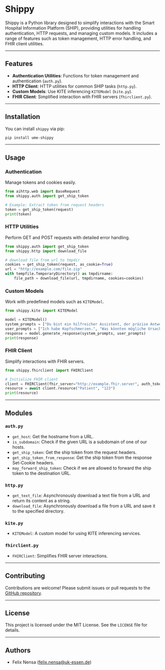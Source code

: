 # Shippy

Shippy is a Python library designed to simplify interactions with the Smart Hospital Information Platform (SHIP), providing utilities for handling authentication, HTTP requests, and managing custom models. It includes a range of features such as token management, HTTP error handling, and FHIR client utilities.

---

## Features

- **Authentication Utilities**: Functions for token management and authentication (`auth.py`).
- **HTTP Client**: HTTP utilities for common SHIP tasks (`http.py`).
- **Custom Models**: Use KITE inferencing `KITEModel` (`kite.py`).
- **FHIR Client**: Simplified interaction with FHIR servers (`fhirclient.py`).

---

## Installation

You can install `shippy` via pip:

```bash
pip install ume-shippy
```

---

## Usage

### Authentication

Manage tokens and cookies easily.

```python
from aihttp.web import BaseRequest
from shippy.auth import get_ship_token

# Example: Extract token from request headers
token = get_ship_token(request)
print(token)
```

### HTTP Utilities

Perform GET and POST requests with detailed error handling.

```python
from shippy.auth import get_ship_token
from shippy.http import download_file

# download file from url to tmpdir
cookies = get_ship_token(request, as_cookie=True)
url = "http://example.com/file.zip"
with tempfile.TemporaryDirectory() as tmpdirname:
    file_path = download_file(url, tmpdirname, cookies=cookies)
```

### Custom Models

Work with predefined models such as `KITEModel`.

```python
from shippy.kite import KITEModel

model = KITEModel()
system_prompts = ["Du bist ein hilfreicher Assistent, der präzise Antworten auf medizinische Fragen gibt."]
user_prompts = ["Ich habe Kopfschmerzen.", "Was könnten mögliche Ursachen sein?"]
response = model.generate_response(system_prompts, user_prompts)
print(response)
```

### FHIR Client

Simplify interactions with FHIR servers.

```python
from shippy.fhirclient import FHIRClient

# Initialize FHIR client
client = FHIRClient(fhir_server="http://example.fhir.server", auth_token="your_token")
resource = await client.resource("Patient", "123")
print(resource)
```

---

## Modules

### `auth.py`

- `get_host`: Get the hostname from a URL.
- `is_subdomain`: Check if the given URL is a subdomain of one of our hosts.
- `get_ship_token`: Get the ship token from the request headers.
- `get_ship_token_from_response`: Get the ship token from the response Set-Cookie headers.
- `may_forward_ship_token`: Check if we are allowed to forward the ship token to the destination URL.

### `http.py`

- `get_text_file`: Asynchronously download a text file from a URL and return its content as a string.
- `download_file`: Asynchronously download a file from a URL and save it to the specified directory.

### `kite.py`

- `KITEModel`: A custom model for using KITE inferencing services.

### `fhirclient.py`

- `FHIRClient`: Simplifies FHIR server interactions.

---


## Contributing

Contributions are welcome! Please submit issues or pull requests to the [GitHub repository](https://github.com/UMEssen/shippy).

---

## License

This project is licensed under the MIT License. See the `LICENSE` file for details.

---

## Authors

- Felix Nensa (felix.nensa@uk-essen.de)